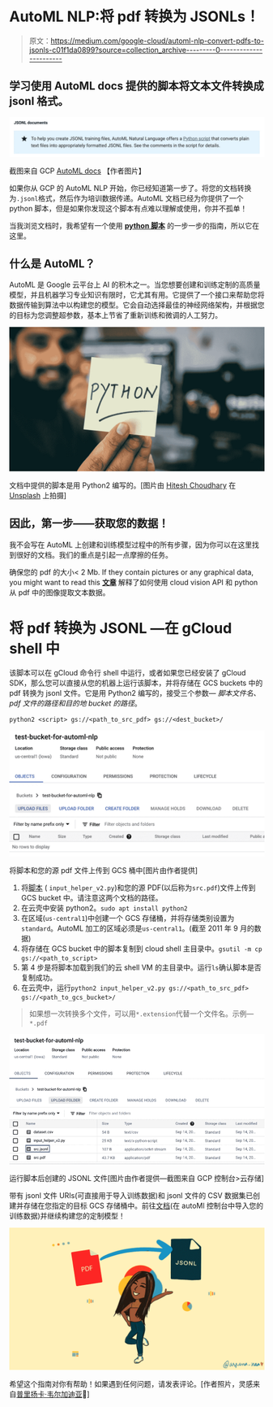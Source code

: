 # AutoML NLP:将 pdf 转换为 JSONLs！

> 原文：<https://medium.com/google-cloud/automl-nlp-convert-pdfs-to-jsonls-c01f1da0899?source=collection_archive---------0----------------------->

## 学习使用 AutoML docs 提供的脚本将文本文件转换成 jsonl 格式。

![](img/d400f726b87ffbbf2baa36c89d95df9d.png)

截图来自 GCP [AutoML docs](https://cloud.google.com/natural-language/automl/docs/prepare#expandable-2) 【作者图片】

如果你从 GCP 的 AutoML NLP 开始，你已经知道第一步了。将您的文档转换为`.jsonl`格式，然后作为培训数据传递。AutoML 文档已经为你提供了一个 python 脚本，但是如果你发现这个脚本有点难以理解或使用，你并不孤单！

当我浏览文档时，我希望有一个使用 [**python 脚本**](https://cloud.google.com/natural-language/automl/docs/scripts/input_helper_v2.py) 的一步一步的指南，所以它在这里。

## 什么是 AutoML？

AutoML 是 Google 云平台上 AI 的积木之一。当您想要创建和训练定制的高质量模型，并且机器学习专业知识有限时，它尤其有用。它提供了一个接口来帮助您将数据传输到算法中以构建您的模型。它会自动选择最佳的神经网络架构，并根据您的目标为您调整超参数，基本上节省了重新训练和微调的人工努力。

![](img/d0a2167bad247a7baab2a54f4fc2b563.png)

文档中提供的脚本是用 Python2 编写的。[图片由 [Hitesh Choudhary](https://unsplash.com/@hiteshchoudhary?utm_source=unsplash&utm_medium=referral&utm_content=creditCopyText) 在 [Unsplash](https://unsplash.com/s/photos/python?utm_source=unsplash&utm_medium=referral&utm_content=creditCopyText) 上拍摄]

## 因此，第一步——获取您的数据！

我不会写在 AutoML 上创建和训练模型过程中的所有步骤，因为你可以在这里找到很好的文档。我们的重点是引起一点摩擦的任务。

确保您的 pdf 的大小< 2 Mb. If they contain pictures or any graphical data, you might want to read this [**文章**](https://towardsdatascience.com/how-to-extract-the-text-from-pdfs-using-python-and-the-google-cloud-vision-api-7a0a798adc13) 解释了如何使用 cloud vision API 和 python 从 pdf 中的图像提取文本数据。

# 将 pdf 转换为 JSONL —在 gCloud shell 中

该脚本可以在 gCloud 命令行 shell 中运行，或者如果您已经安装了 gCloud SDK，那么您可以直接从您的机器上运行该脚本，并将存储在 GCS buckets 中的 pdf 转换为 jsonl 文件。它是用 Python2 编写的，接受三个参数— *脚本文件名、pdf 文件的路径和目的地 bucket 的路径*。

```
python2 <script> gs://<path_to_src_pdf> gs://<dest_bucket>/
```

![](img/a799befac0f31f52a6c0f96d4b66c4bb.png)

将脚本和您的源 pdf 文件上传到 GCS 桶中[图片由作者提供]

1.  将[脚本](https://cloud.google.com/natural-language/automl/docs/scripts/input_helper_v2.py) ( `input_helper_v2.py`)和您的源 PDF(以后称为`src.pdf`)文件上传到 GCS bucket 中。请注意这两个文档的路径。
2.  在云壳中安装 python2。`sudo apt install python2`
3.  在区域(`us-central1`)中创建一个 GCS 存储桶，并将存储类别设置为`standard`。AutoML 加工的区域必须是`us-central1`。(截至 2011 年 9 月的数据)
4.  将存储在 GCS bucket 中的脚本复制到 cloud shell 主目录中。`gsutil -m cp gs://<path_to_script>`
5.  第 4 步是将脚本加载到我们的云 shell VM 的主目录中。运行`ls`确认脚本是否复制成功。
6.  在云壳中，运行`python2 input_helper_v2.py gs://<path_to_src_pdf> gs://<path_to_gcs_bucket>/`

> 如果想一次转换多个文件，可以用`*.extension`代替一个文件名。示例— `*.pdf`

![](img/f87f2d57c7ef88277161b517d6c333b5.png)

运行脚本后创建的 JSONL 文件[图片由作者提供—截图来自 GCP 控制台>云存储]

带有 jsonl 文件 URIs(可直接用于导入训练数据)和 jsonl 文件的 CSV 数据集已创建并存储在您指定的目标 GCS 存储桶中。前往[文档](https://cloud.google.com/natural-language/automl/docs/prepare#importing_training_documents)(在 autoMl 控制台中导入您的训练数据)并继续构建您的定制模型！

![](img/1d6327938d309ae8e7fc9facdbaf4bd3.png)

希望这个指南对你有帮助！如果遇到任何问题，请发表评论。[作者照片，灵感来自[普里扬卡·韦尔加迪亚](https://medium.com/u/9b9e67983b04?source=post_page-----c01f1da0899--------------------------------)🤗]